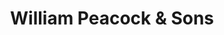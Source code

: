 ---
title: "William Peacock & Sons"
url: /huntingdon/william-peacock-und-sons/
shop: Bestattungen
---